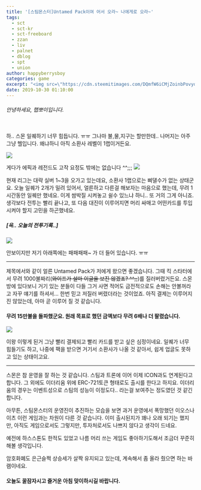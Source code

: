 ```yaml
---
title: '[스팀몬스터]Untamed Pack이여 어서 오라~ 나에게로 오라~'
tags:
  - sct
  - sct-kr
  - sct-freeboard
  - zzan
  - liv
  - palnet
  - dblog
  - spt
  - union
author: happyberrysboy
categories: game
excerpt: "<img src=\"https://cdn.steemitimages.com/DQmfW6iCMjZoinbPovydiTkXZzaYRvWgdqaE58P2xRcNcgE/image.png\" />\r\n###### 안녕하세요, 햅뽀이입니다. <br> 하.. 스몬 일퀘하기 너무 힘듭니다. ㅠㅠ 그나마 불,물,지구는 할만한데.. 나머지는 아주 그냥 헬입니다. 왜냐하니 아직 소환사 레벨이 1랩이거든요.     게다가 에픽과 레전드도 고작 요정도 밖에는 없습니다 ^^;;;    현재 리그는 대략 실버 1~3을 오가고 있는데요, 소환사 1랩으로는 삐댈수가 없는 상....."
date: 2019-10-30 01:10:00
---
```


###### 안녕하세요, 햅뽀이입니다.
<br>
하.. 스몬 일퀘하기 너무 힘듭니다. ㅠㅠ 그나마 불,물,지구는 할만한데.. 나머지는 아주 그냥 헬입니다. 왜냐하니 아직 소환사 레벨이 1랩이거든요. 

![](https://cdn.steemitimages.com/DQmfW6iCMjZoinbPovydiTkXZzaYRvWgdqaE58P2xRcNcgE/image.png)

게다가 에픽과 레전드도 고작 요정도 밖에는 없습니다 ^^;;;
 ![](https://cdn.steemitimages.com/DQmXy1VZy16yJRtyWN2tMS4Kw6pr6zCSKkSVme35VrZrtue/image.png)

현재 리그는 대략 실버 1~3을 오가고 있는데요, 소환사 1랩으로는 삐댈수가 없는 상태군요. 오늘 일퀘가 2개가 밀려 있어서, 얼른하고 다른걸 해보자는 마음으로 했는데, 무려 1시간동안 일퀘만 했네요. 이게 쌈박질 시켜놓고 쉴수 있느냐 하니.. 또 거의 그게 아니죠. 생각보다 전투는 빨리 끝나고, 또 다음 대진이 이루어지면 머리 싸매고 어떤카드를 투입시켜야 할지 고민을 하곤했네요.

##### [윽.. 오늘의 전투기록..]
![](https://cdn.steemitimages.com/DQmbJC9cW2uiPJKBLj7bVyFDtbKGvCGVkXHEBiD8eJcLRQr/image.png)

안보이지만 저기 아래쪽에는 패패패패~ 가 더 들어 있습니다. ㅠㅠ

___

제목에서와 같이 얼른 Untamed Pack가 저에게 왔으면 좋겠습니다. 그때 킥 스타터에서 무려 1000불짜리(~~와이프가 설마 이글을 보진 않겠죠? ^^;;~~)를 질러버렸거든요. 스몬방에 있다보니 거기 있는 분들이 다들 그거 사면 적어도 금전적으로도 손해는 안볼꺼라고 자꾸 얘기를 하셔서... 한번 믿고 저질러 버렸더라는 것이었죠. 아직 결제는 이루어지진 않았는데, 아마 곧 이루어 질 것 같습니다.

#### 무려 15만불을 돌파했군요. 원래 목표로 했던 금액보다 무려 6배나 더 팔렸습니다.
![](https://cdn.steemitimages.com/DQmTCC5agLhRZD3AG8q1txnCwTsDzDHk8fAYQ76yJAAGt6f/image.png)

이왕 이렇게 된거 그냥 빨리 결제되고 빨리 카드를 받고 싶은 심정이네요. 일퀘가 너무 힘들기도 하고, 나중에 팩을 받으면 거기서 소환사가 나올 것 같아서, 쉽게 업글도 못하고 있는 상태이고요. 

___

스몬은 참 운영을 잘 하는 것 같습니다. 스팀과 트론에 이어 이제 ICON과도 연계된다고 합니다. 그 외에도 이더리움 위에 ERC-721토큰 형태로도 출시를 한다고 하지요. 이더리움의 경우는 이벤트성으로 스팀의 성능이 이정도다.. 라는걸 보여주는 정도였던 것 같긴 합니다.

아무튼, 스팀몬스터의 운영진이 추진하는 모습을 보면 과거 운영에서 폭망했던 이오스나이츠 이런 게임과는 차원이 다른 것 같습니다. 이미 출시된지가 꽤나 오래 되기는 했지만, 아직도 게임으로서도 그렇지만, 투자처로서도 나쁘지 않다고 생각이 드네요.

예전에 하스스톤도 한적도 있었고 나름 머리 쓰는 게임도 좋아하기도해서 조금더 꾸준히 해볼 생각입니다.

암호화폐도 은근슬쩍 상승세가 살짝 유지되고 있는데, 계속해서 좀 올라 줬으면 하는 바램이네요.

#### 오늘도 꿀잠자시고 즐거운 아침 맞이하시길 바랍니다.